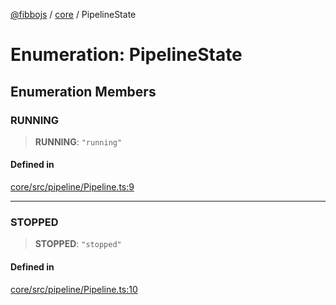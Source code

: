 [@fibbojs](/api/index) / [core](/api/core) / PipelineState

# Enumeration: PipelineState

## Enumeration Members

### RUNNING

> **RUNNING**: `"running"`

#### Defined in

[core/src/pipeline/Pipeline.ts:9](https://github.com/fibbojs/fibbo/blob/a8d7b4720cdb2648ddcb2159cdc3e3671c6aee98/packages/core/src/pipeline/Pipeline.ts#L9)

***

### STOPPED

> **STOPPED**: `"stopped"`

#### Defined in

[core/src/pipeline/Pipeline.ts:10](https://github.com/fibbojs/fibbo/blob/a8d7b4720cdb2648ddcb2159cdc3e3671c6aee98/packages/core/src/pipeline/Pipeline.ts#L10)
